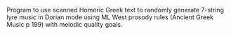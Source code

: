 Program to use scanned Homeric Greek text to randomly generate 7-string lyre music in Dorian mode using ML West prosody rules (Ancient Greek Music p 199) with melodic quality goals.

